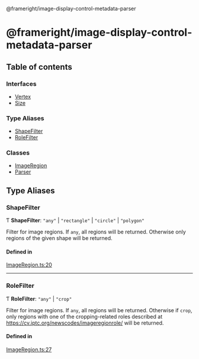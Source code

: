 @frameright/image-display-control-metadata-parser

# @frameright/image-display-control-metadata-parser

## Table of contents

### Interfaces

- [Vertex](interfaces/Vertex.md)
- [Size](interfaces/Size.md)

### Type Aliases

- [ShapeFilter](README.md#shapefilter)
- [RoleFilter](README.md#rolefilter)

### Classes

- [ImageRegion](classes/ImageRegion.md)
- [Parser](classes/Parser.md)

## Type Aliases

### ShapeFilter

Ƭ **ShapeFilter**: ``"any"`` \| ``"rectangle"`` \| ``"circle"`` \| ``"polygon"``

Filter for image regions. If `any`, all regions will be returned. Otherwise
only regions of the given shape will be returned.

#### Defined in

[ImageRegion.ts:20](https://github.com/Frameright/image-display-control-metadata-parser/blob/main/src/ImageRegion.ts#L20)

___

### RoleFilter

Ƭ **RoleFilter**: ``"any"`` \| ``"crop"``

Filter for image regions. If `any`, all regions will be returned. Otherwise
if `crop`, only regions with one of the cropping-related roles described
at https://cv.iptc.org/newscodes/imageregionrole/ will be returned.

#### Defined in

[ImageRegion.ts:27](https://github.com/Frameright/image-display-control-metadata-parser/blob/main/src/ImageRegion.ts#L27)
